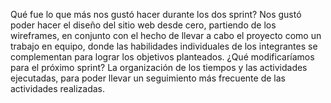 Qué fue lo que más nos gustó hacer durante los dos sprint?
Nos gustó poder hacer el diseño del sitio web desde cero, partiendo de los wireframes, en conjunto con el hecho de llevar a cabo el proyecto como un trabajo en equipo, donde las habilidades individuales de los integrantes se complementan para lograr los objetivos planteados.
¿Qué modificaríamos para el próximo sprint?
La organización de los tiempos y las actividades ejecutadas, para poder llevar un seguimiento más frecuente de las actividades realizadas.
